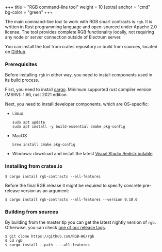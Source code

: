+++
title = "RGB command-line tool"
weight = 10
[extra]
anchor = "cmd"
bg-color = "green"
+++

The main command-line tool to work with RGB smart contracts is `rgb`. It is written
in Rust programming language and open-sourced under Apache 2.0 license.
The tool provides complete RGB functionality locally, not requiring any node
or server connection outside of Electrum server.

You can install the tool from crates repository or build from sources, located
on [GitHub](https://github.com/RGB-WG/rgb).

### Prerequisites

Before installing `rgb` in either way, you need to install components used in
its build process.

First, you need to install [cargo](https://doc.rust-lang.org/cargo/).
Minimum supported rust compiler version (MSRV): 1.66, rust 2021 edition.

Next, you need to install developer components, which are OS-specific:

* Linux
  ```
  sudo apt update
  sudo apt install -y build-essential cmake pkg-config
  ```

* MacOS
  ```
  brew install cmake pkg-config
  ```

* Windows: download and install the latest [Visual Studio Redistributable](https://visualstudio.microsoft.com/downloads/)


### Installing from crates.io

```
$ cargo install rgb-contracts --all-features
```

Before the final RGB release it might be required to specify concrete 
pre-release version as an argument:

```
$ cargo install rgb-contracts --all-features --version 0.10.0
```


### Building from sources

By building from the master tip you can get the latest nightly version of
`rgb`. Otherwise, you can check [one of our release tags](https://github.com/RGB-WG/rgb/tags).

```console
$ git clone https://github.com/RGB-WG/rgb
$ cd rgb
$ cargo install --path . --all-features
```
